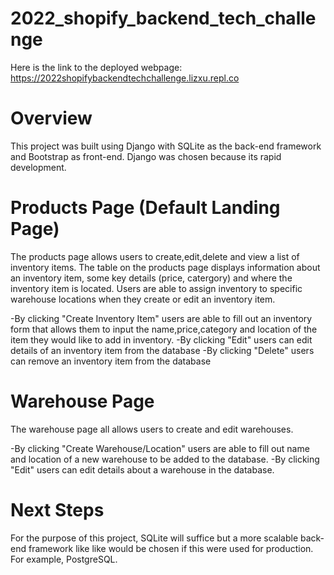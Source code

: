 # 2022_shopify_backend_tech_challenge

Here is the link to the deployed webpage: https://2022shopifybackendtechchallenge.lizxu.repl.co

# Overview
This project was built using Django with SQLite as the back-end framework and Bootstrap as front-end.
Django was chosen because its rapid development.

# Products Page (Default Landing Page)
The products page allows users to create,edit,delete and view a list of inventory items. 
The table on the products page displays information about an inventory item, some key details (price, catergory) and where the inventory item is located.
Users are able to assign inventory to specific warehouse locations when they create or edit an inventory item.

-By clicking "Create Inventory Item" users are able to fill out an inventory form that allows them to input the name,price,category and location of the item they would like to add in inventory.
-By clicking "Edit" users can edit details of an inventory item from the database
-By clicking "Delete" users can remove an inventory item from the database


# Warehouse Page
The warehouse page all allows users to create and edit warehouses.

-By clicking "Create Warehouse/Location" users are able to fill out name and location of a new warehouse to be added to the database.
-By clicking "Edit" users can edit details about a warehouse in the database.

# Next Steps
For the purpose of this project, SQLite will suffice but a more scalable back-end framework like like would be chosen if this were used for production. 
For example, PostgreSQL.
